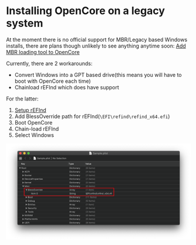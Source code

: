 # Installing OpenCore on a legacy system

At the moment there is no official support for MBR/Legacy based Windows installs, there are plans though unlikely to see anything anytime soon: [Add MBR loading tool to OpenCore](https://github.com/acidanthera/bugtracker/issues/912)

Currently, there are 2 workarounds:

* Convert Windows into a GPT based drive(this means you will have to boot with OpenCore each time)
* Chainload rEFInd which does have support

For the latter:

1. [Setup rEFInd](https://www.rodsbooks.com/refind/installing.html)
2. Add BlessOverride path for rEFInd(`\EFI\refind\refind_x64.efi`)
3. Boot OpenCore
4. Chain-load rEFInd
5. Select Windows

![](../images/duet-md/blessoverride.png)
